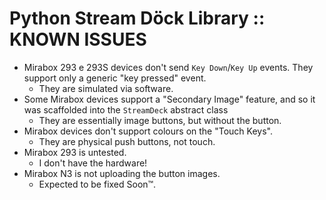 # Python Stream Döck Library :: KNOWN ISSUES

* Mirabox 293 e 293S devices don't send `Key Down`/`Key Up` events. They support only a generic "key pressed" event.
	+ They are simulated via software.
* Some Mirabox devices support a "Secondary Image" feature, and so it was scaffolded into the `StreamDeck` abstract class
	+ They are essentially image buttons, but without the button.
* Mirabox devices don't support colours on the "Touch Keys".
	+ They are physical push buttons, not touch. 
* Mirabox 293 is untested.
    + I don't have the hardware!
* Mirabox N3 is not uploading the button images.
	+ Expected to be fixed Soon™.

